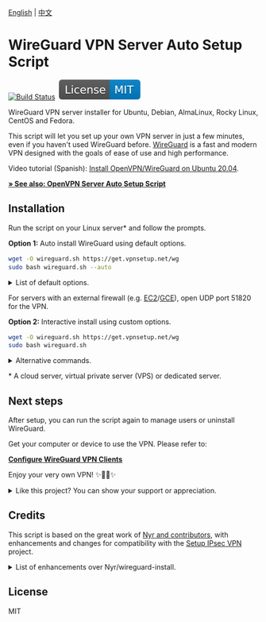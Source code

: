 [English](README.md) | [中文](README-zh.md)

# WireGuard VPN Server Auto Setup Script

[![Build Status](https://github.com/hwdsl2/wireguard-install/actions/workflows/main.yml/badge.svg)](https://github.com/hwdsl2/wireguard-install/actions/workflows/main.yml) &nbsp;[![License: MIT](docs/images/license.svg)](https://opensource.org/licenses/MIT)

WireGuard VPN server installer for Ubuntu, Debian, AlmaLinux, Rocky Linux, CentOS and Fedora.

This script will let you set up your own VPN server in just a few minutes, even if you haven't used WireGuard before. [WireGuard](https://www.wireguard.com) is a fast and modern VPN designed with the goals of ease of use and high performance.

Video tutorial (Spanish): [Install OpenVPN/WireGuard on Ubuntu 20.04](https://www.youtube.com/watch?v=99qtaJU2E2k).

[**&raquo; See also: OpenVPN Server Auto Setup Script**](https://github.com/hwdsl2/openvpn-install)

## Installation

Run the script on your Linux server\* and follow the prompts.

**Option 1:** Auto install WireGuard using default options.

```bash
wget -O wireguard.sh https://get.vpnsetup.net/wg
sudo bash wireguard.sh --auto
```

<details>
<summary>
List of default options.
</summary>

```
Port: UDP/51820
Client name: client
Client DNS: Google Public DNS
```
</details>

For servers with an external firewall (e.g. [EC2](https://docs.aws.amazon.com/AWSEC2/latest/UserGuide/ec2-security-groups.html)/[GCE](https://cloud.google.com/vpc/docs/firewalls)), open UDP port 51820 for the VPN.

**Option 2:** Interactive install using custom options.

```bash
wget -O wireguard.sh https://get.vpnsetup.net/wg
sudo bash wireguard.sh
```

<details>
<summary>
Alternative commands.
</summary>

You may also use `curl` to download:

```bash
# Download the script
curl -fL -o wireguard.sh https://get.vpnsetup.net/wg
# Option 1: Auto install WireGuard using default options
sudo bash wireguard.sh --auto
# Option 2: Interactive install using custom options
sudo bash wireguard.sh
```

Alternative setup URLs:

```bash
https://github.com/hwdsl2/wireguard-install/raw/master/wireguard-install.sh
https://gitlab.com/hwdsl2/wireguard-install/-/raw/master/wireguard-install.sh
```

If you are unable to download, open [wireguard-install.sh](wireguard-install.sh), then click the `Raw` button on the right. Press `Ctrl/Cmd+A` to select all, `Ctrl/Cmd+C` to copy, then paste into your favorite editor.
</details>

\* A cloud server, virtual private server (VPS) or dedicated server.

## Next steps

After setup, you can run the script again to manage users or uninstall WireGuard.

Get your computer or device to use the VPN. Please refer to:

**[Configure WireGuard VPN Clients](docs/clients.md)**

Enjoy your very own VPN! :sparkles::tada::rocket::sparkles:

<details>
<summary>
Like this project? You can show your support or appreciation.
</summary>

<a href="https://ko-fi.com/hwdsl2" target="_blank"><img height="36" width="187" src="docs/images/kofi2.png" border="0" alt="Buy Me a Coffee at ko-fi.com" /></a> &nbsp;&nbsp;<a href="https://coindrop.to/hwdsl2" target="_blank"><img src="docs/images/embed-button.png" height="36" width="145" border="0" alt="Coindrop.to me" /></a>

Supporter-only content is available. [Click to see details](https://ko-fi.com/hwdsl2).
</details>

## Credits

This script is based on the great work of [Nyr and contributors](https://github.com/Nyr/wireguard-install), with enhancements and changes for compatibility with the [Setup IPsec VPN](https://github.com/hwdsl2/setup-ipsec-vpn) project.

<details>
<summary>
List of enhancements over Nyr/wireguard-install.
</summary>

- Improved compatibility with Setup IPsec VPN
- Improved script reliability, user input and output
- Supports auto install using default options
- Supports listing existing VPN clients
- Supports custom DNS server(s) for VPN clients
- Optimized `sysctl` settings for improved VPN performance
- Improved creation of client config files when using `sudo`

...and more!
</details>

## License

MIT
